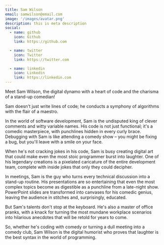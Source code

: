 ```yaml
---
title: Sam Wilson
email: samwilson@email.com
image: '/images/avatar.png'
description: this is meta description
social:
  - name: github
    icon: Github
    link: https://github.com

  - name: twitter
    icon: Twitter
    link: https://twitter.com

  - name: linkedin
    icon: Linkedin
    link: https://linkedin.com
---
```


Meet Sam Wilson, the digital dynamo with a heart of code and the charisma of a stand-up comedian!

Sam doesn't just write lines of code; he conducts a symphony of algorithms with the flair of a maestro.

In the world of software development, Sam is the undisputed king of clever comments and witty variable names. His code is not just functional; it's a comedic masterpiece, with punchlines hidden in every curly brace. Debugging with Sam is like attending a comedy show – you might be fixing a bug, but you'll leave with a smile on your face.

When he's not cracking jokes in his code, Sam is busy creating digital art that could make even the most stoic programmer burst into laughter. One of his legendary creations is a pixelated caricature of the entire development team, complete with inside jokes that only they could decipher.

In meetings, Sam is the guy who turns every technical discussion into a stand-up routine. His presentations are so entertaining that even the most complex topics become as digestible as a punchline from a late-night show. PowerPoint slides are transformed into canvases for his comedic genius, leaving the audience in stitches and, surprisingly, educated.

But Sam's talents don't stop at the keyboard. He's also a master of office pranks, with a knack for turning the most mundane workplace scenarios into hilarious anecdotes that will be retold for years to come.

So, whether he's coding with comedy or turning a dull meeting into a comedy club, Sam Wilson is the digital humorist who proves that laughter is the best syntax in the world of programming.
